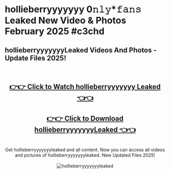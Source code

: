 # hollieberryyyyyyy 0𝚗𝚕𝚢*𝚏𝚊𝚗𝚜 Leaked New Video & Photos February 2025 #c3chd

<h2>hollieberryyyyyyyLeaked Videos And Photos - Update Files 2025!</h2>
<br>
<div align="center">
<h2><a href="https://mediaupload.pro?title=hollieberryyyyyyy&ref=11F" rel="nofollow">👉👉 Click to Watch hollieberryyyyyyy Leaked 👈👈</a></h2>
<h2><a href="https://mediaupload.pro?title=hollieberryyyyyyy&ref=11F" rel="nofollow">👉👉 Click to Download hollieberryyyyyyyLeaked 👈👈</a></h2>
<br>
Get hollieberryyyyyyyleaked and all content. Now you can access all videos and pictures of hollieberryyyyyyyleaked. New Updated Files 2025!
<br>
<br>
<a href="https://mediaupload.pro?title=hollieberryyyyyyy&ref=11F" rel="nofollow" data-target="animated-image.originalLink"><img src="https://i.ibb.co/Gkj2r4b/banner.png" alt="hollieberryyyyyyyleaked" style="max-width: 100%; display: inline-block;" data-target="animated-image.originalImage"></a>
</div>
<br>

